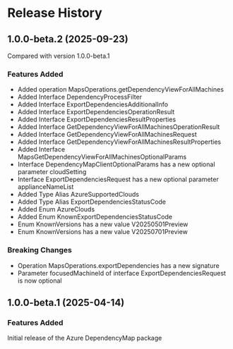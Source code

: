 # Release History

## 1.0.0-beta.2 (2025-09-23)
Compared with version 1.0.0-beta.1

### Features Added
  - Added operation MapsOperations.getDependencyViewForAllMachines
  - Added Interface DependencyProcessFilter
  - Added Interface ExportDependenciesAdditionalInfo
  - Added Interface ExportDependenciesOperationResult
  - Added Interface ExportDependenciesResultProperties
  - Added Interface GetDependencyViewForAllMachinesOperationResult
  - Added Interface GetDependencyViewForAllMachinesRequest
  - Added Interface GetDependencyViewForAllMachinesResultProperties
  - Added Interface MapsGetDependencyViewForAllMachinesOptionalParams
  - Interface DependencyMapClientOptionalParams has a new optional parameter cloudSetting
  - Interface ExportDependenciesRequest has a new optional parameter applianceNameList
  - Added Type Alias AzureSupportedClouds
  - Added Type Alias ExportDependenciesStatusCode
  - Added Enum AzureClouds
  - Added Enum KnownExportDependenciesStatusCode
  - Enum KnownVersions has a new value V20250501Preview
  - Enum KnownVersions has a new value V20250701Preview

### Breaking Changes
  - Operation MapsOperations.exportDependencies has a new signature
  - Parameter focusedMachineId of interface ExportDependenciesRequest is now optional

    
## 1.0.0-beta.1 (2025-04-14)

### Features Added

Initial release of the Azure DependencyMap package
